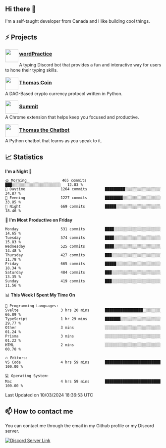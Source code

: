<h2>Hi there 👋</h2>

<p>I'm a self-taught developer from Canada and I like building cool things.</p>

<h2>⚡ Projects</h2>

<img align="left" src="https://i.imgur.com/BIzs17V.png" width="42" height="42" />
<h3><a target="_blank" href="https://wordpractice.principle.sh/">wordPractice</a></h3>
<p>A typing Discord bot that provides a fun and interactive way for users to hone their typing skills.</p>

<img align="left" src="https://i.imgur.com/4FdQpgN.png" width="42" height="42" />
<h3><a href="https://github.com/principle105/thomas-coin">Thomas Coin</a></h3>
<p>A DAG-Based crypto currency protocol written in Python.</p>

<img align="left" src="https://i.imgur.com/Ly8Atho.png" width="42" height="42" />
<h3><a href="https://summit.sh/">Summit</a></h3>
<p>A Chrome extension that helps keep you focused and productive.</p>

<img align="left" src="https://i.imgur.com/hA9YF2s.png" width="42" height="42" />
<h3><a href="https://github.com/principle105/thomasthechatbot">Thomas the Chatbot</a></h3>
<p>A Python chatbot that learns as you speak to it.</p>

<h2>📈 Statistics</h2>

<!--START_SECTION:waka-->
**I'm a Night 🦉** 

```text
🌞 Morning                465 commits         ███░░░░░░░░░░░░░░░░░░░░░░   12.83 % 
🌆 Daytime                1264 commits        █████████░░░░░░░░░░░░░░░░   34.87 % 
🌃 Evening                1227 commits        ████████░░░░░░░░░░░░░░░░░   33.85 % 
🌙 Night                  669 commits         █████░░░░░░░░░░░░░░░░░░░░   18.46 % 
```
📅 **I'm Most Productive on Friday** 

```text
Monday                   531 commits         ████░░░░░░░░░░░░░░░░░░░░░   14.65 % 
Tuesday                  574 commits         ████░░░░░░░░░░░░░░░░░░░░░   15.83 % 
Wednesday                525 commits         ████░░░░░░░░░░░░░░░░░░░░░   14.48 % 
Thursday                 427 commits         ███░░░░░░░░░░░░░░░░░░░░░░   11.78 % 
Friday                   665 commits         █████░░░░░░░░░░░░░░░░░░░░   18.34 % 
Saturday                 484 commits         ███░░░░░░░░░░░░░░░░░░░░░░   13.35 % 
Sunday                   419 commits         ███░░░░░░░░░░░░░░░░░░░░░░   11.56 % 
```


📊 **This Week I Spent My Time On** 

```text
💬 Programming Languages: 
Svelte                   3 hrs 20 mins       █████████████████░░░░░░░░   66.89 % 
TypeScript               1 hr 29 mins        ███████░░░░░░░░░░░░░░░░░░   29.77 % 
Other                    3 mins              ░░░░░░░░░░░░░░░░░░░░░░░░░   01.24 % 
Prisma                   3 mins              ░░░░░░░░░░░░░░░░░░░░░░░░░   01.22 % 
HTML                     2 mins              ░░░░░░░░░░░░░░░░░░░░░░░░░   00.78 % 

🔥 Editors: 
VS Code                  4 hrs 59 mins       █████████████████████████   100.00 % 

💻 Operating System: 
Mac                      4 hrs 59 mins       █████████████████████████   100.00 % 
```


 Last Updated on 10/03/2024 18:36:53 UTC
<!--END_SECTION:waka-->

<h2>📫 How to contact me</h2>

You can contact me through the email in my Github profile or my Discord server.

[![Discord Server Link](https://dcbadge.vercel.app/api/server/DHnk46C)](https://discord.gg/DHnk46C)

